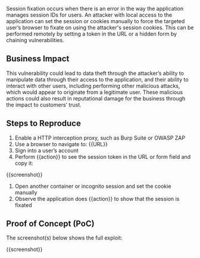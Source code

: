 Session fixation occurs when there is an error in the way the application manages session IDs for users. An attacker with local access to the application can set the session or cookies manually to force the targeted user’s browser to fixate on using the attacker's session cookies. This can be performed remotely by setting a token in the URL or a hidden form by chaining vulnerabilities.

## Business Impact

This vulnerability could lead to data theft through the attacker’s ability to manipulate data through their access to the application, and their ability to interact with other users, including performing other malicious attacks, which would appear to originate from a legitimate user. These malicious actions could also result in reputational damage for the business through the impact to customers’ trust.

## Steps to Reproduce

1. Enable a HTTP interception proxy, such as Burp Suite or OWASP ZAP
1. Use a browser to navigate to: {{URL}}
1. Sign into a user’s account
1. Perform {{action}} to see the session token in the URL or form field and copy it:

{{screenshot}}

1. Open another container or incognito session and set the cookie manually
1. Observe the application does {{action}} to show that the session is fixated

## Proof of Concept (PoC)

The screenshot(s) below shows the full exploit:

{{screenshot}}
